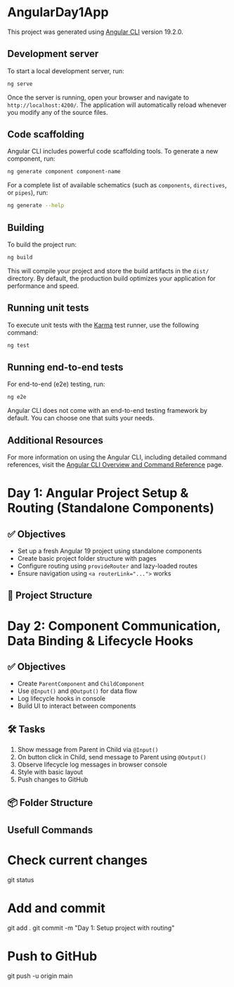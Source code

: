 # AngularDay1App

This project was generated using [Angular CLI](https://github.com/angular/angular-cli) version 19.2.0.

## Development server

To start a local development server, run:

```bash
ng serve
```

Once the server is running, open your browser and navigate to `http://localhost:4200/`. The application will automatically reload whenever you modify any of the source files.

## Code scaffolding

Angular CLI includes powerful code scaffolding tools. To generate a new component, run:

```bash
ng generate component component-name
```

For a complete list of available schematics (such as `components`, `directives`, or `pipes`), run:

```bash
ng generate --help
```

## Building

To build the project run:

```bash
ng build
```

This will compile your project and store the build artifacts in the `dist/` directory. By default, the production build optimizes your application for performance and speed.

## Running unit tests

To execute unit tests with the [Karma](https://karma-runner.github.io) test runner, use the following command:

```bash
ng test
```

## Running end-to-end tests

For end-to-end (e2e) testing, run:

```bash
ng e2e
```

Angular CLI does not come with an end-to-end testing framework by default. You can choose one that suits your needs.

## Additional Resources

For more information on using the Angular CLI, including detailed command references, visit the [Angular CLI Overview and Command Reference](https://angular.dev/tools/cli) page.

# Day 1: Angular Project Setup & Routing (Standalone Components)

## ✅ Objectives
- Set up a fresh Angular 19 project using standalone components
- Create basic project folder structure with pages
- Configure routing using `provideRouter` and lazy-loaded routes
- Ensure navigation using `<a routerLink="...">` works

## 📁 Project Structure

# Day 2: Component Communication, Data Binding & Lifecycle Hooks

## ✅ Objectives
- Create `ParentComponent` and `ChildComponent`
- Use `@Input()` and `@Output()` for data flow
- Log lifecycle hooks in console
- Build UI to interact between components

## 🛠 Tasks
1. Show message from Parent in Child via `@Input()`
2. On button click in Child, send message to Parent using `@Output()`
3. Observe lifecycle log messages in browser console
4. Style with basic layout
5. Push changes to GitHub

## 📦 Folder Structure


## Usefull Commands
# Check current changes
git status

# Add and commit
git add .
git commit -m "Day 1: Setup project with routing"

# Push to GitHub
git push -u origin main

